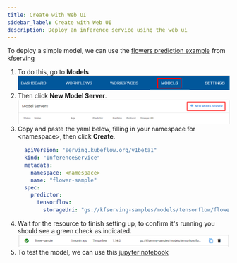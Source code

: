 ```yaml
---
title: Create with Web UI
sidebar_label: Create with Web UI
description: Deploy an inference service using the web ui
---
```


To deploy a simple model, we can use the [flowers prediction example](https://github.com/kubeflow/kfserving/tree/master/docs/samples/v1beta1/tensorflow) from kfserving

1. To do this, go to **Models**.
   ![](../../../static/img/kfserving/menu-models.png)
2. Then click **New Model Server**.
   ![](../../../static/img/kfserving/create-model.png)
3. Copy and paste the yaml below, filling in your namespace for &lt;namespace&gt;, then click **Create**.
   ```yaml
     apiVersion: "serving.kubeflow.org/v1beta1"
     kind: "InferenceService"
     metadata:
       namespace: <namespace>
       name: "flower-sample"
     spec:
       predictor:
         tensorflow:
           storageUri: "gs://kfserving-samples/models/tensorflow/flowers"
   ```
4. Wait for the resource to finish setting up, to confirm it's running you should see a green check as indicated.
   ![](../../../static/img/kfserving/model-created.png)
5. To test the model, we can use this [jupyter notebook](https://github.com/onepanelio/python-sdk/blob/master/examples/inferenceservice-flowers.ipynb)
